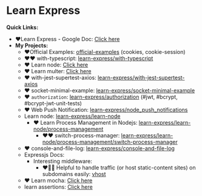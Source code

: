 # Learn Express

**Quick Links:**

- ❤️Learn Express - Google Doc: [Click here](https://docs.google.com/document/d/17XV7gFZ2_rsPGg8uoDY8B1_fB06jsMuHx3O8gS3V6Q0/edit?tab=t.0#heading=h.dv7500gv0vc2)
- **My Projects:**
  - ❤️Official Examples: [official-examples](./official-examples/) (cookies, cookie-session)
  - ❤️❤️ with-typescript: [learn-express/with-typescript](https://github.com/sahilrajput03/learn-express/tree/main/with-typescript)
  - ❤️ Learn node: [Click here](./learn-node/README.md)
  - ❤️ Learn multer: [Click here](./learn-multer)
  - ❤️ with-jest-supertest-axios: [learn-express/with-jest-supertest-axios](https://github.com/sahilrajput03/learn-express/tree/main/with-jest-supertest-axios)
  - ❤️ socket-minimal-example: [learn-express/socket-minimal-example](https://github.com/sahilrajput03/learn-express/tree/main/socket-minimal-example)
  - ❤️ `authorization`: [learn-express/authorization](./authorization/README.md) (#jwt, #bcrypt, #bcrypt-jwt-unit-tests)
  - ❤️ Web Push Notification: [learn-express/node_push_notifications](https://github.com/sahilrajput03/learn-express/tree/main/node_push_notifications)
  - Learn node: [learn-express/learn-node](https://github.com/sahilrajput03/learn-express/tree/main/learn-node)
    - ❤️ Learn Process Management in Nodejs: [learn-express/learn-node/process-management](https://github.com/sahilrajput03/learn-express/tree/main/learn-node/process-management)
      - ❤️❤️ switch-process-manager: [learn-express/learn-node/process-management/switch-process-manager](https://github.com/sahilrajput03/learn-express/tree/main/learn-node/process-management/switch-process-manager)
  - ❤️ console-and-file-log: [learn-express/console-and-file-log](https://github.com/sahilrajput03/learn-express/tree/main/console-and-file-log)
  - Expressjs Docs:
    - Interesting middleware:
      - ❤️🚀🧨 Helpful to handle traffic (or host static-content sites) on subdomains easily: [vhost](https://expressjs.com/en/resources/middleware/vhost.html)
  - ❤️ Learn mocha: [Click here](./learn-mocha/README.md)
  - learn assertions: [Click here](./learn-testing-assertions-with-jest/__test__/1.test.js)
